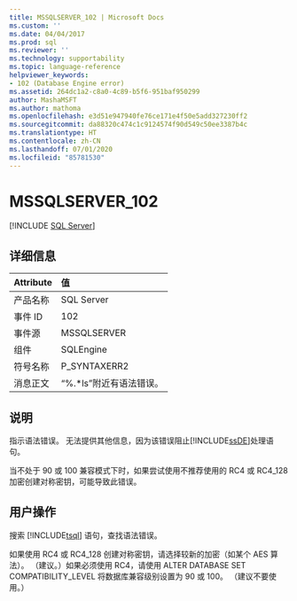 ```yaml
---
title: MSSQLSERVER_102 | Microsoft Docs
ms.custom: ''
ms.date: 04/04/2017
ms.prod: sql
ms.reviewer: ''
ms.technology: supportability
ms.topic: language-reference
helpviewer_keywords:
- 102 (Database Engine error)
ms.assetid: 264dc1a2-c8a0-4c89-b5f6-951baf950299
author: MashaMSFT
ms.author: mathoma
ms.openlocfilehash: e3d51e947940fe76ce171e4f50e5add327230ff2
ms.sourcegitcommit: da88320c474c1c9124574f90d549c50ee3387b4c
ms.translationtype: HT
ms.contentlocale: zh-CN
ms.lasthandoff: 07/01/2020
ms.locfileid: "85781530"
---
```

# <a name="mssqlserver_102"></a>MSSQLSERVER_102
 [!INCLUDE [SQL Server](../../includes/applies-to-version/sqlserver.md)]
  
## <a name="details"></a>详细信息  
  
| Attribute | 值 |  
| :-------- | :---- |  
|产品名称|SQL Server|  
|事件 ID|102|  
|事件源|MSSQLSERVER|  
|组件|SQLEngine|  
|符号名称|P_SYNTAXERR2|  
|消息正文|“%.*ls”附近有语法错误。|  
  
## <a name="explanation"></a>说明  
指示语法错误。 无法提供其他信息，因为该错误阻止[!INCLUDE[ssDE](../../includes/ssde-md.md)]处理语句。  
  
当不处于 90 或 100 兼容模式下时，如果尝试使用不推荐使用的 RC4 或 RC4_128 加密创建对称密钥，可能导致此错误。  
  
## <a name="user-action"></a>用户操作  
搜索 [!INCLUDE[tsql](../../includes/tsql-md.md)] 语句，查找语法错误。  
  
如果使用 RC4 或 RC4_128 创建对称密钥，请选择较新的加密（如某个 AES 算法）。 （建议。）如果必须使用 RC4，请使用 ALTER DATABASE SET COMPATIBILITY_LEVEL 将数据库兼容级别设置为 90 或 100。 （建议不要使用。）  
  
